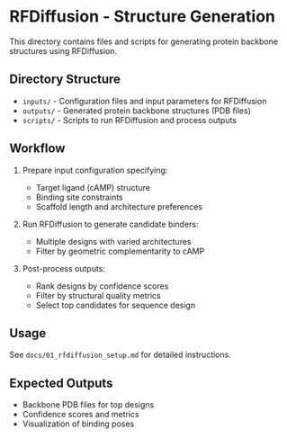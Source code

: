 # RFDiffusion - Structure Generation

This directory contains files and scripts for generating protein backbone structures using RFDiffusion.

## Directory Structure

- `inputs/` - Configuration files and input parameters for RFDiffusion
- `outputs/` - Generated protein backbone structures (PDB files)
- `scripts/` - Scripts to run RFDiffusion and process outputs

## Workflow

1. Prepare input configuration specifying:
   - Target ligand (cAMP) structure
   - Binding site constraints
   - Scaffold length and architecture preferences

2. Run RFDiffusion to generate candidate binders:
   - Multiple designs with varied architectures
   - Filter by geometric complementarity to cAMP

3. Post-process outputs:
   - Rank designs by confidence scores
   - Filter by structural quality metrics
   - Select top candidates for sequence design

## Usage

See `docs/01_rfdiffusion_setup.md` for detailed instructions.

## Expected Outputs

- Backbone PDB files for top designs
- Confidence scores and metrics
- Visualization of binding poses
